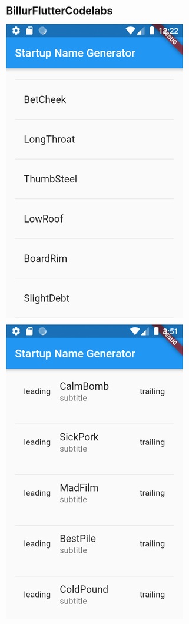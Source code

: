 # BillurFlutterCodelabs

![Image of Yaktocat](https://github.com/VBT-Intership/BillurFlutterCodelabs/blob/master/images/derleme1.png)

![Image of Yaktocat](https://github.com/VBT-Intership/BillurFlutterCodelabs/blob/master/images/derleme2.png)
